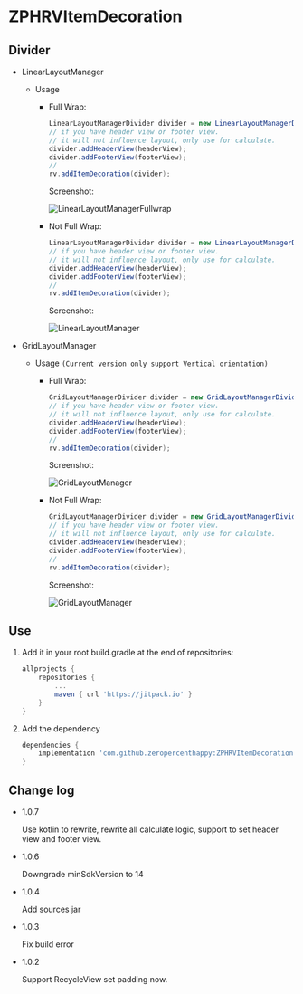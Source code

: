 # ZPHRVItemDecoration

## Divider

- LinearLayoutManager

  - Usage

    - Full Wrap:

      ```java
      LinearLayoutManagerDivider divider = new LinearLayoutManagerDivider(color, dividerWidth);
      // if you have header view or footer view.
      // it will not influence layout, only use for calculate.
      divider.addHeaderView(headerView);
      divider.addFooterView(footerView);
      //
      rv.addItemDecoration(divider);
      ```

      Screenshot:

      ![LinearLayoutManagerFullwrap](https://github.com/zeropercenthappy/ZPHRVItemDecoration/blob/master/screenshots/LinearLayoutManagerDividerFullWrap.png)

    - Not Full Wrap:

      ```java
      LinearLayoutManagerDivider divider = new LinearLayoutManagerDivider(color, dividerWidth, false);
      // if you have header view or footer view.
      // it will not influence layout, only use for calculate.
      divider.addHeaderView(headerView);
      divider.addFooterView(footerView);
      //
      rv.addItemDecoration(divider);
      ```

      Screenshot:

      ![LinearLayoutManager](https://github.com/zeropercenthappy/ZPHRVItemDecoration/blob/master/screenshots/LinearLayoutManagerDivider.png)

- GridLayoutManager

  - Usage `(Current version only support Vertical orientation)`

    - Full Wrap:

      ```java
      GridLayoutManagerDivider divider = new GridLayoutManagerDivider(color, dividerWidth);
      // if you have header view or footer view.
      // it will not influence layout, only use for calculate.
      divider.addHeaderView(headerView);
      divider.addFooterView(footerView);
      //
      rv.addItemDecoration(divider);
      ```

      Screenshot:

      ![GridLayoutManager](https://github.com/zeropercenthappy/ZPHRVItemDecoration/blob/master/screenshots/GridLayoutManagerDividerFullWrap.png)

    - Not Full Wrap:

      ```java
      GridLayoutManagerDivider divider = new GridLayoutManagerDivider(color, dividerWidth, false);
      // if you have header view or footer view.
      // it will not influence layout, only use for calculate.
      divider.addHeaderView(headerView);
      divider.addFooterView(footerView);
      //
      rv.addItemDecoration(divider);
      ```

      Screenshot:

      ![GridLayoutManager](https://github.com/zeropercenthappy/ZPHRVItemDecoration/blob/master/screenshots/GridLayoutManagerDivider.png)

## Use

1. Add it in your root build.gradle at the end of repositories:
	```groovy
	allprojects {
		repositories {
			...
			maven { url 'https://jitpack.io' }
		}
	}
	```

2. Add the dependency
	```groovy
	dependencies {
		implementation 'com.github.zeropercenthappy:ZPHRVItemDecoration:1.0.7'
	}
	```

## Change log

- 1.0.7

  Use kotlin to rewrite, rewrite all calculate logic, support to set header view and footer view.

- 1.0.6

    Downgrade minSdkVersion to 14

- 1.0.4

	Add sources jar

- 1.0.3

	Fix build error

- 1.0.2

	Support RecycleView set padding now.
